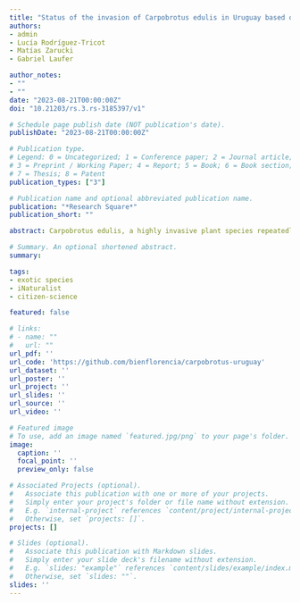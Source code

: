 ```yaml
---
title: "Status of the invasion of Carpobrotus edulis in Uruguay based on community science records"
authors:
- admin
- Lucía Rodríguez-Tricot
- Matías Zarucki
- Gabriel Laufer

author_notes:
- ""
- ""
date: "2023-08-21T00:00:00Z"
doi: "10.21203/rs.3.rs-3185397/v1"

# Schedule page publish date (NOT publication's date).
publishDate: "2023-08-21T00:00:00Z"

# Publication type.
# Legend: 0 = Uncategorized; 1 = Conference paper; 2 = Journal article;
# 3 = Preprint / Working Paper; 4 = Report; 5 = Book; 6 = Book section;
# 7 = Thesis; 8 = Patent
publication_types: ["3"]

# Publication name and optional abbreviated publication name.
publication: "*Research Square*"
publication_short: ""

abstract: Carpobrotus edulis, a highly invasive plant species repeatedly introduced along the Atlantic coast of South America, poses a significant threat to the ecological integrity of coastal dune ecosystems in Uruguay. This study used 15 years of iNaturalist records to assess the magnitude of Carpobrotus invasion, focusing on its distribution, abundance, and reproductive structures. Through the analysis of georeferenced and dated data, we determined that Carpobrotus has spread extensively, covering a 10-km-wide coastal area and occupying approximately 220 km along the Atlantic coast and the outer Rio de la Plata estuary. The presence of this species in both natural and urbanized areas highlights the urgent need for effective management strategies to mitigate its impact on native biodiversity. Utilizing community science platforms like iNaturalist has been instrumental in monitoring and documenting invasive species occurrences. However, further investigations are necessary, particularly in less sampled regions, to fully understand the extent of Carpobrotus invasion, especially along the eastern coast of Uruguay. To uphold conservation efforts and protect the country's coastal ecosystems, it is crucial for local authorities to reassess current practices related to exotic ornamental planting, which facilitates the spread of Carpobrotus. This study emphasizes the importance of robust monitoring programs in combating invasive species. By addressing the invasion of C. edulis, the ecological integrity of coastal dune ecosystems can be preserved, ensuring the survival of native flora and fauna along Uruguay's Atlantic coast.

# Summary. An optional shortened abstract.
summary:

tags:
- exotic species
- iNaturalist
- citizen-science

featured: false

# links:
# - name: ""
#   url: ""
url_pdf: ''
url_code: 'https://github.com/bienflorencia/carpobrotus-uruguay'
url_dataset: ''
url_poster: ''
url_project: ''
url_slides: ''
url_source: ''
url_video: ''

# Featured image
# To use, add an image named `featured.jpg/png` to your page's folder.
image:
  caption: ''
  focal_point: ''
  preview_only: false

# Associated Projects (optional).
#   Associate this publication with one or more of your projects.
#   Simply enter your project's folder or file name without extension.
#   E.g. `internal-project` references `content/project/internal-project/index.md`.
#   Otherwise, set `projects: []`.
projects: []

# Slides (optional).
#   Associate this publication with Markdown slides.
#   Simply enter your slide deck's filename without extension.
#   E.g. `slides: "example"` references `content/slides/example/index.md`.
#   Otherwise, set `slides: ""`.
slides: ''
---
```

